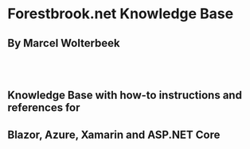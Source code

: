 # Forestbrook.net Knowledge Base
## By Marcel Wolterbeek
<br/><br/>
## Knowledge Base with how-to instructions and references for
## Blazor, Azure, Xamarin and ASP.NET Core

